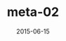 ---
title: meta-02
articlename: >-
  The role of behavioral economic incentive design and demographic characteristics in financial incentive-based approaches to changing health behaviors: a meta-analysis.
date: '2015-06-15'
summary: >-
  Financial incentives designed using concepts from behavioral economics were effective for promoting health behavior change. There were no large and consistent relationships between the effectiveness of financial incentives and observable demographic characteristics. Second-order examinations of incentive structure suggest potential relationships among the effectiveness of financial incentives, incentive structure, and the demographic characteristics of race and income.
authors: >-
  Haff N, Patel MS, Lim R, Zhu J, Troxel AB, Asch DA, Volpp KG.
externallink: 'https://www.ncbi.nlm.nih.gov/pubmed/25928816'
journal: Am J Health Promot.
---